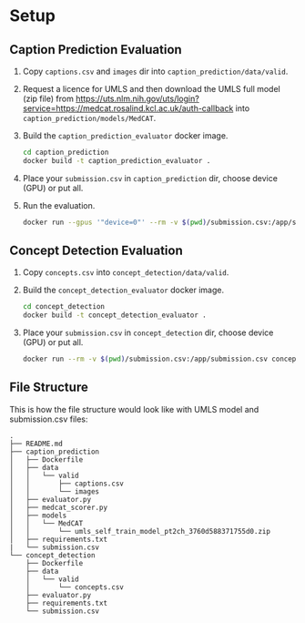 # Setup

## Caption Prediction Evaluation

1. Copy `captions.csv` and `images` dir into `caption_prediction/data/valid`.
   
2. Request a licence for UMLS and then download the UMLS full model (zip file) from https://uts.nlm.nih.gov/uts/login?service=https://medcat.rosalind.kcl.ac.uk/auth-callback into `caption_prediction/models/MedCAT`.
   
3. Build the `caption_prediction_evaluator` docker image. 

    ```sh
    cd caption_prediction
    docker build -t caption_prediction_evaluator .
    ```
4. Place your `submission.csv` in `caption_prediction` dir, choose device (GPU) or put all.

5. Run the evaluation.
    ```sh
    docker run --gpus '"device=0"' --rm -v $(pwd)/submission.csv:/app/submission.csv caption_prediction_evaluator python3 -c "from evaluator import CaptionEvaluator; evaluator = CaptionEvaluator('/app/data/valid/captions.csv'); result = evaluator._evaluate({'submission_file_path': '/app/submission.csv'}); print(result)"
    ```

## Concept Detection Evaluation

1. Copy `concepts.csv` into `concept_detection/data/valid`.

2. Build the `concept_detection_evaluator` docker image. 

    ```sh
    cd concept_detection
    docker build -t concept_detection_evaluator .
    ```

3. Place your `submission.csv` in `concept_detection` dir, choose device (GPU) or put all.

    ```sh
    docker run --rm -v $(pwd)/submission.csv:/app/submission.csv concept_detection_evaluator python -c "from evaluator import ConceptEvaluator; evaluator = ConceptEvaluator('/app/data/valid/concepts.csv'); result = evaluator._evaluate({'submission_file_path': '/app/submission.csv'}); print(result)"
    ```

## File Structure

This is how the file structure would look like with UMLS model and submission.csv files:

```plain
.
├── README.md
├── caption_prediction
│   ├── Dockerfile
│   ├── data
│   │   └── valid
│   │       ├── captions.csv
│   │       └── images
│   ├── evaluator.py
│   ├── medcat_scorer.py
│   ├── models
│   │   └── MedCAT
│   │       └── umls_self_train_model_pt2ch_3760d588371755d0.zip
│   ├── requirements.txt
|   └── submission.csv
└── concept_detection
    ├── Dockerfile
    ├── data
    │   └── valid
    │       └── concepts.csv
    ├── evaluator.py
    ├── requirements.txt
    └── submission.csv
```